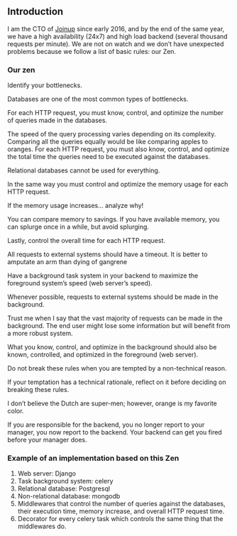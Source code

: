 ## Introduction

I am the CTO of [Joinup](https://joinup.es/) since early 2016, and by the end of the same year, we have a high availability (24x7) and high load backend (several thousand requests per minute). We are not on watch and we don’t have unexpected problems because we follow a list of basic rules: our Zen.

### Our zen

Identify your bottlenecks.

Databases are one of the most common types of bottlenecks.

For each HTTP request, you must know, control, and optimize the number of queries made in the databases.

The speed of the query processing varies depending on its complexity. Comparing all the queries equally would be like comparing apples to oranges.  For each HTTP request, you must also know, control, and optimize the total time the queries need to be executed against the databases. 

Relational databases cannot be used for everything.

In the same way you must control and optimize the memory usage for each HTTP request. 

If the memory usage increases… analyze why!

You can compare memory to savings. If you have available memory, you can splurge once in a while, but avoid splurging. 

Lastly, control the overall time for each HTTP request. 

All requests to external systems should have a timeout. It is better to amputate an arm than dying of gangrene 

Have a background task system in your backend to maximize the foreground system’s speed (web server’s speed).  

Whenever possible, requests to external systems should be made in the background.  

Trust me when I say that the vast majority of requests can be made in the background. The end user might lose some information but will benefit from a more robust system.

What you know, control, and optimize in the background should also be known, controlled, and optimized in the foreground (web server).

Do not break these rules when you are tempted by a non-technical reason.

If your temptation has a technical rationale, reflect on it before deciding on breaking these rules. 

I don’t believe the Dutch are super-men; however, orange is my favorite color.

If you are responsible for the backend, you no longer report to your manager, you now report to the backend. Your backend can get you fired before your manager does. 


### Example of an implementation based on this Zen

1. Web server: Django
1. Task background system: celery
1. Relational database: Postgresql
1. Non-relational database: mongodb
1. Middlewares that control the number of queries against the databases, their execution time, memory increase, and overall HTTP request time.
1. Decorator for every celery task which controls the same thing that the middlewares do.
